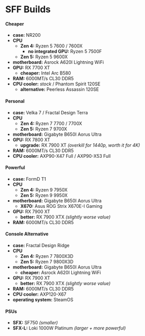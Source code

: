 # SFF Builds

#### Cheaper

- **case:** NR200
- **CPU** 
	- **Zen 4:** Ryzen 5 7600 / 7600X		
		- **no integrated GPU:** Ryzen 5 7500F
	- **Zen 5:** Ryzen 5 9600X
- **motherboard:** Asrock A620I Lightning WiFi
- **GPU:** RX 7700 XT
	- **cheaper:** Intel Arc B580
- **RAM:** 6000MT/s CL30 DDR5
- **CPU cooler:** *stock* / Phantom Spirit 120SE
	- **alternative:** Peerless Assassin 120SE

#### Personal

- **case:** Velka 7 / Fractal Design Terra
- **CPU**
	- **Zen 4:** Ryzen 7 7700 / 7700X
	- **Zen 5:** Ryzen 7 9700X
- **motherboard:** Gigabyte B650I Aorus Ultra
- **GPU:** RX 7800 XT
	- **upgrade:** RX 7900 XT *(overkill for 1440p, worth it for 4K)*
- **RAM:** 6000MT/s CL30 DDR5
- **CPU cooler:** AXP90-X47 Full / AXP90-X53 Full

#### Powerful

- **case:** FormD T1
- **CPU**
	- **Zen 4:** Ryzen 9 7950X
	- **Zen 5:** Ryzen 9 9950X
- **motherboard:** Gigabyte B650I Aorus Ultra
	- **X670:** Asus ROG Strix X670E-I Gaming
- **GPU:** RX 7900 XT
	- **better:** RX 7900 XTX *(slightly worse value)*
- **RAM:** 6000MT/s CL30 DDR5

#### Console Alternative

- **case:** Fractal Design Ridge
- **CPU** 
	- **Zen 4:** Ryzen 7 7800X3D
	- **Zen 5:** Ryzen 7 9800X3D
- **motherboard:** Gigabyte B650I Aorus Ultra
	- **cheaper:** Asrock A620I Lightning WiFi
- **GPU:** RX 7900 XT
	- **better:** RX 7900 XTX *(slightly worse value)*
- **RAM:** 6000MT/s CL30 DDR5
- **CPU cooler:** AXP120-X67
- **operating system:** SteamOS

#### PSUs

- **SFX:** SF750 *(smaller)*
- **SFX-L:** Loki 1000W Platinum *(larger + more powerful)*